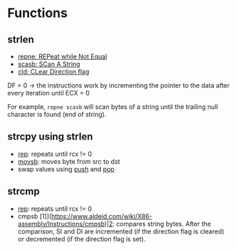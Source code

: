 # Functions

## strlen

- [repne: REPeat while Not Equal](https://www.aldeid.com/wiki/X86-assembly/Instructions/repne)
- [scasb: SCan A String](https://www.aldeid.com/wiki/X86-assembly/Instructions/scasb)
- [cld: CLear Direction flag](https://www.aldeid.com/wiki/X86-assembly/Instructions/cld)

DF = 0 -> the instructions work by incrementing the pointer to the data after every iteration until ECX = 0

For example, `repne scasb` will scan bytes of a string until the trailing null character is found (end of string).

## strcpy using strlen

- [rep](https://www.aldeid.com/wiki/X86-assembly/Instructions/rep): repeats until rcx != 0
- [movsb](https://www.aldeid.com/wiki/X86-assembly/Instructions/movsb): moves byte from src to dst
- swap values using [push](https://www.aldeid.com/wiki/X86-assembly/Instructions/push) and [pop](https://www.aldeid.com/wiki/X86-assembly/Instructions/pop)

## strcmp

- [rep](https://www.aldeid.com/wiki/X86-assembly/Instructions/rep): repeats until rcx != 0
- cmpsb [1]](https://www.aldeid.com/wiki/X86-assembly/Instructions/cmpsb)|[2](http://vitaly_filatov.tripod.com/ng/asm/asm_000.17.html): compares string bytes. After the comparison, SI and DI are incremented (if the direction flag is cleared) or decremented (if the direction flag is set).
